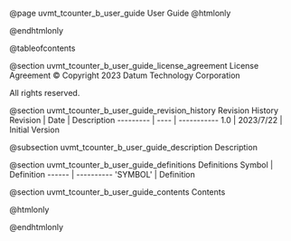@page uvmt_tcounter_b_user_guide User Guide
@htmlonly
<div class="autonumbering">
@endhtmlonly


@tableofcontents


@section uvmt_tcounter_b_user_guide_license_agreement License Agreement
© Copyright 2023 Datum Technology Corporation

All rights reserved.


@section uvmt_tcounter_b_user_guide_revision_history Revision History
Revision  | Date | Description
--------- | ---- | -----------
1.0 | 2023/7/22 | Initial Version

@subsection uvmt_tcounter_b_user_guide_description Description


@section uvmt_tcounter_b_user_guide_definitions Definitions
Symbol | Definition
------ | ----------
 'SYMBOL' | Definition


@section uvmt_tcounter_b_user_guide_contents Contents


@htmlonly
</div>
@endhtmlonly